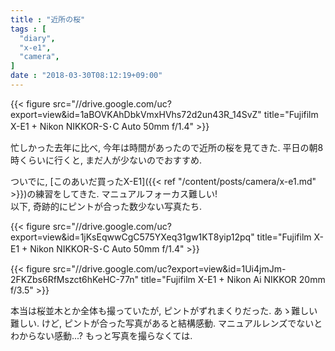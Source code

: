 ```yaml
---
title : "近所の桜"
tags : [
  "diary",
  "x-e1",
  "camera",
]
date : "2018-03-30T08:12:19+09:00"
---
```


{{< figure src="//drive.google.com/uc?export=view&id=1aBOVKAhDbkVmxHVhs72d2un43R_14SvZ" title="Fujifilm X-E1 + Nikon NIKKOR-S･C Auto 50mm f/1.4" >}}

忙しかった去年に比べ, 今年は時間があったので近所の桜を見てきた. 
平日の朝8時くらいに行くと, まだ人が少ないのでおすすめ. 
<!--more-->
ついでに, [このあいだ買ったX-E1]({{< ref "/content/posts/camera/x-e1.md" >}})の練習をしてきた. マニュアルフォーカス難しい!  
以下, 奇跡的にピントが合った数少ない写真たち. 

{{< figure src="//drive.google.com/uc?export=view&id=1jKsEqwwCgC575YXeq31gw1KT8yip12pq" title="Fujifilm X-E1 + Nikon NIKKOR-S･C Auto 50mm f/1.4" >}}

{{< figure src="//drive.google.com/uc?export=view&id=1Ui4jmJm-2FKZbs6RfMszct6hKeHC-77n" title="Fujifilm X-E1 + Nikon Ai NIKKOR 20mm f/3.5" >}}

本当は桜並木とか全体も撮っていたが, ピントがずれまくりだった. 
あゝ難しい難しい. 
けど, ピントが合った写真があると結構感動. 
マニュアルレンズでないとわからない感動...?
もっと写真を撮らなくては. 
